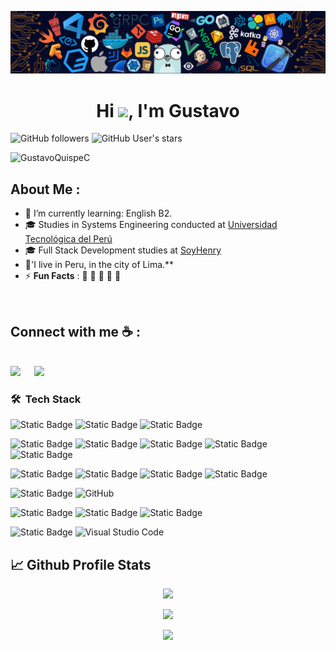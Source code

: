 ![Github Banner](https://github.com/Jaydeep-Yadav/Jaydeep-Yadav/blob/main/banner.png)

<h1 align="center">Hi <img src="https://media.giphy.com/media/hvRJCLFzcasrR4ia7z/giphy.gif" width="35">, I'm Gustavo </h1>

![GitHub followers](https://img.shields.io/github/followers/GustavoQuispeC?style=social&logoColor=%23204ECF)
![GitHub User's stars](https://img.shields.io/github/stars/GustavoQuispeC?logoColor=%23204ECF)
<p align="left"> <img src="https://komarev.com/ghpvc/?username=GustavoQuispeC" alt="GustavoQuispeC" /> </p>

## About Me :

- 🌱 I’m currently learning: English B2.
- 🎓 Studies in Systems Engineering conducted at [Universidad Tecnológica del Perú](https://www.utp.edu.pe)
- 🎓 Full Stack Development studies at [SoyHenry](http:/www.soyhenry.com/)
- 🏡'I live in Peru, in the city of Lima.**
- ⚡ **Fun Facts** : 🍕 🏉 🏏 🎥 🚞

<br>

## Connect with me ☕ :

<br>
<a target="_blank" href="https://www.linkedin.com/in/gustavoquispe"><img src="https://img.shields.io/badge/-LinkedIn-0077B5?style=for-the-badge&logo=Linkedin&logoColor=white"></img></a>
&emsp;
<a target="_blank" href="mailto:gusstavocta@gmail.com"
><img src="https://img.shields.io/badge/-Gmail-D14836?style=for-the-badge&logo=Gmail&logoColor=white"></img></a>
&emsp;




<br>

### 🛠 &nbsp;Tech Stack
![Static Badge](https://img.shields.io/badge/JavaScript-yellow?style=flat-square&logo=JavaScript&labelColor=black)
![Static Badge](https://img.shields.io/badge/C%23-%23512BD4?style=flat-square&logo=csharp&labelColor=black)
![Static Badge](https://img.shields.io/badge/TypeScript-%233178C6?style=flat-square&logo=typescript&labelColor=black)


![Static Badge](https://img.shields.io/badge/React-%23008ECF?style=flat-square&logo=React&labelColor=black)
![Static Badge](https://img.shields.io/badge/Blazor-%23512BD4?style=flat-square&logo=blazor&labelColor=black)
![Static Badge](https://img.shields.io/badge/.NET-%23512BD4?style=flat-square&logo=dotnet&labelColor=black)
![Static Badge](https://img.shields.io/badge/Express-%23000000?style=flat-square&logo=express&labelColor=black)
![Static Badge](https://img.shields.io/badge/Next.js-%23000000?style=flat-square&logo=nextdotjs&labelColor=black)

![Static Badge](https://img.shields.io/badge/Tailwind%20CSS-%2306B6D4?style=flat-square&logo=tailwindcss&labelColor=black)
![Static Badge](https://img.shields.io/badge/Boostrap-%237952B3?style=flat-square&logo=Bootstrap&labelColor=black)
![Static Badge](https://img.shields.io/badge/HTML5-%23E34F26?style=flat-square&logo=html5&labelColor=black)
![Static Badge](https://img.shields.io/badge/CSS3-%231572B6?style=flat-square&logo=css3&labelColor=black)

![Static Badge](https://img.shields.io/badge/Git-%23F05032?style=flat-square&logo=git&labelColor=black)
![GitHub](https://img.shields.io/badge/-GitHub-05122A?style=flat&logo=github)&nbsp;

![Static Badge](https://img.shields.io/badge/Ms%20SQL%20Server-%23CC2927?style=flat-square&logo=microsoftsqlserver&labelColor=black)
![Static Badge](https://img.shields.io/badge/PostgreSQL-%234169E1?style=flat-square&logo=postgresql&labelColor=black)
![Static Badge](https://img.shields.io/badge/MongoDB-%2347A248?style=flat-square&logo=mongodb&labelColor=black)

![Static Badge](https://img.shields.io/badge/Visual%20Studio-%235C2D91?style=flat-square&logo=visualstudio&labelColor=black)
![Visual Studio Code](https://img.shields.io/badge/-Visual%20Studio%20Code-05122A?style=flat&logo=visual-studio-code&logoColor=007ACC)&nbsp;









## 📈 Github Profile Stats
<p align="center"><img src="https://github-readme-stats.vercel.app/api/top-langs/?username=GustavoQuispeC&layout=compact&hide=TSQL&theme=chartreuse-dark"></p>
<p align="center" ><img src="https://github-readme-stats.vercel.app/api?username=GustavoQuispeC&count_private=true&show_icons=true&&theme=chartreuse-dark&include_all_commits=true" width="400"></p> 
<p align="center" ><img src="https://github-readme-streak-stats.herokuapp.com?user=GustavoQuispeC&theme=chartreuse-dark"></p>


